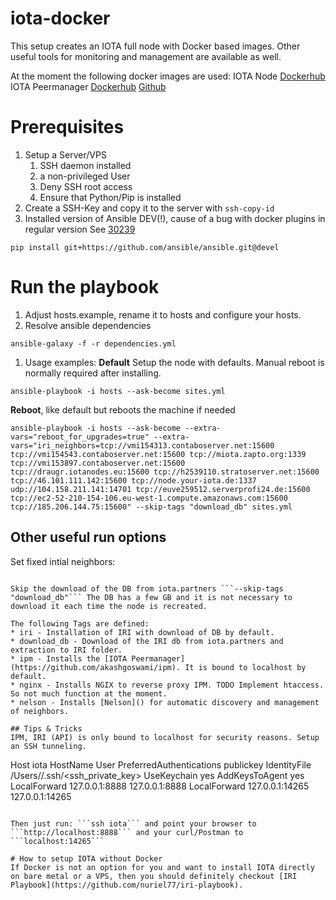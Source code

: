 # iota-docker
This setup creates an IOTA full node with Docker based images. Other useful tools for monitoring and management are available as well.

At the moment the following docker images are used:
IOTA Node [Dockerhub](https://hub.docker.com/r/bluedigits/iota-node/)
IOTA Peermanager [Dockerhub](https://hub.docker.com/r/ixidion/ipm/) [Github](https://github.com/akashgoswami/ipm)

# Prerequisites
1. Setup a Server/VPS
   1. SSH daemon installed
   1. a non-privileged User
   1. Deny SSH root access
   1. Ensure that Python/Pip is installed
1. Create a SSH-Key and copy it to the server with `ssh-copy-id`
1. Installed version of Ansible DEV(!), cause of a bug with docker plugins in regular version See [30239](https://github.com/ansible/ansible/issues/30239)
```
pip install git+https://github.com/ansible/ansible.git@devel
```

# Run the playbook
1. Adjust hosts.example, rename it to hosts and configure your hosts.
1. Resolve ansible dependencies
```
ansible-galaxy -f -r dependencies.yml
```
1. Usage examples: **Default** Setup the node with defaults. Manual reboot is normally required after installing.
```
ansible-playbook -i hosts --ask-become sites.yml
```
**Reboot**, like default but reboots the machine if needed
```
ansible-playbook -i hosts --ask-become --extra-vars="reboot_for_upgrades=true" --extra-vars="iri_neighbors=tcp://vmi154313.contaboserver.net:15600 tcp://vmi154543.contaboserver.net:15600 tcp://miota.zapto.org:1339 tcp://vmi153897.contaboserver.net:15600 tcp://draugr.iotanodes.eu:15600 tcp://h2539110.stratoserver.net:15600 tcp://46.101.111.142:15600 tcp://node.your-iota.de:1337 udp://104.158.211.141:14701 tcp://euve259512.serverprofi24.de:15600 tcp://ec2-52-210-154-106.eu-west-1.compute.amazonaws.com:15600 tcp://185.206.144.75:15600" --skip-tags "download_db" sites.yml
```

## Other useful run options
Set fixed intial neighbors:
```--extra-vars="iri_neighbors=tcp://xyz.example:15600 udp://127.0.0.1:14600"

Skip the download of the DB from iota.partners ```--skip-tags "download_db"``` The DB has a few GB and it is not necessary to download it each time the node is recreated.

The following Tags are defined:
* iri - Installation of IRI with download of DB by default.
* download_db - Download of the IRI db from iota.partners and extraction to IRI folder.
* ipm - Installs the [IOTA Peermanager](https://github.com/akashgoswami/ipm). It is bound to localhost by default.
* nginx - Installs NGIX to reverse proxy IPM. TODO Implement htaccess. So not much function at the moment.
* nelson - Installs [Nelson]() for automatic discovery and management of neighbors.

## Tips & Tricks
IPM, IRI (API) is only bound to localhost for security reasons. Setup an SSH tunneling.

```
Host iota
        HostName <hostname>
        User <username>
        PreferredAuthentications publickey
        IdentityFile /Users/<localusername>/.ssh/<ssh_private_key>
        UseKeychain yes
        AddKeysToAgent yes
        LocalForward 127.0.0.1:8888 127.0.0.1:8888
        LocalForward 127.0.0.1:14265 127.0.0.1:14265
```

Then just run: ```ssh iota``` and point your browser to ```http://localhost:8888``` and your curl/Postman to ```localhost:14265```

# How to setup IOTA without Docker
If Docker is not an option for you and want to install IOTA directly on bare metal or a VPS, then you should definitely checkout [IRI Playbook](https://github.com/nuriel77/iri-playbook).
